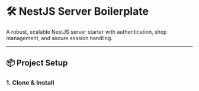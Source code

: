 # 🛠️ NestJS Server Boilerplate

A robust, scalable NestJS server starter with authentication, shop management, and secure session handling.

---

## 📦 Project Setup

### 1. Clone & Install
